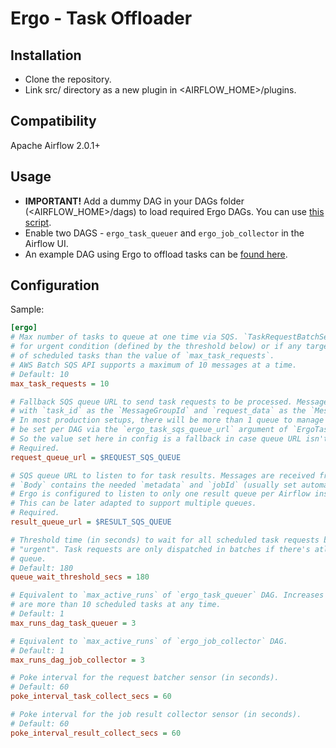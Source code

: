 # Ergo - Task Offloader

## Installation

- Clone the repository.
- Link src/ directory as a new plugin in <AIRFLOW_HOME>/plugins.

## Compatibility

Apache Airflow 2.0.1+

## Usage

- **IMPORTANT!** Add a dummy DAG in your DAGs folder (<AIRFLOW_HOME>/dags) to load required Ergo DAGs. You can use [this script](sample/dags/dag_ergo.py).
- Enable two DAGS - `ergo_task_queuer` and `ergo_job_collector` in the Airflow UI.
- An example DAG using Ergo to offload tasks can be [found here](sample/dags/example.py).

## Configuration

Sample:

```ini
[ergo]
# Max number of tasks to queue at one time via SQS. `TaskRequestBatchSensor` will either wait
# for urgent condition (defined by the threshold below) or if any target queue has more number
# of scheduled tasks than the value of `max_task_requests`.
# AWS Batch SQS API supports a maximum of 10 messages at a time.
# Default: 10
max_task_requests = 10

# Fallback SQS queue URL to send task requests to be processed. Messages are sent to this queue
# with `task_id` as the `MessageGroupId` and `request_data` as the `MessageBody`.
# In most production setups, there will be more than 1 queue to manage and these can
# be set per DAG via the `ergo_task_sqs_queue_url` argument of `ErgoTaskProducerOperator`.
# So the value set here in config is a fallback in case queue URL isn't provided to the operator.
# Required.
request_queue_url = $REQUEST_SQS_QUEUE

# SQS queue URL to listen to for task results. Messages are received from this queue assuming
# `Body` contains the needed `metadata` and `jobId` (usually set automatically by the Ergo clients).
# Ergo is configured to listen to only one result queue per Airflow instance.
# This can be later adapted to support multiple queues.
# Required.
result_queue_url = $RESULT_SQS_QUEUE

# Threshold time (in seconds) to wait for all scheduled task requests before they are considered
# "urgent". Task requests are only dispatched in batches if there's atleast one urgent task for any
# queue.
# Default: 180
queue_wait_threshold_secs = 180

# Equivalent to `max_active_runs` of `ergo_task_queuer` DAG. Increases parallelism if there usually
# are more than 10 scheduled tasks at any time.
# Default: 1
max_runs_dag_task_queuer = 3

# Equivalent to `max_active_runs` of `ergo_job_collector` DAG.
# Default: 1
max_runs_dag_job_collector = 3

# Poke interval for the request batcher sensor (in seconds).
# Default: 60
poke_interval_task_collect_secs = 60

# Poke interval for the job result collector sensor (in seconds).
# Default: 60
poke_interval_result_collect_secs = 60
```
